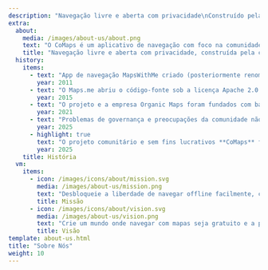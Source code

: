 ```yaml
---
description: "Navegação livre e aberta com privacidade\nConstruído pela comunidade\n"
extra:
  about:
    media: /images/about-us/about.png
    text: "O CoMaps é um aplicativo de navegação com foco na comunidade, voltado para viajantes – motoristas, caminhantes e ciclistas. Ele utiliza dados do OpenStreetMap coletados coletivamente com colaboradores de todo o mundo. O app oferece navegação com privacidade – sem identificação de pessoas e sem coleta de dados. Os recursos do CoMaps podem operar sem uma conexão ativa com a internet para navegação offline em locais urbanos ou distantes, onde o serviço de celular não está disponível. O CoMaps é um projeto de código aberto e prioriza o desenvolvimento da comunidade."
    title: "Navegação livre e aberta com privacidade, construída pela comunidade"
  history:
    items:
      - text: "App de navegação MapsWithMe criado (posteriormente renomeado para Maps.me)"
        year: 2011
      - text: "O Maps.me abriu o código-fonte sob a licença Apache 2.0."
        year: 2015
      - text: "O projeto e a empresa Organic Maps foram fundados com base no código-fonte do Maps.Me."
        year: 2021
      - text: "Problemas de governança e preocupações da comunidade não abordados pelos acionistas da empresa paralisaram o desenvolvimento do Organic Maps por meses."
        year: 2025
      - highlight: true
        text: "O projeto comunitário e sem fins lucrativos **CoMaps** foi fundado por antigos colaboradores do Organic Maps, com base no código-fonte do Organic Maps."
        year: 2025
    title: História
  vm:
    items:
      - icon: /images/icons/about/mission.svg
        media: /images/about-us/mission.png
        text: "Desbloqueie a liberdade de navegar offline facilmente, com mapas focados em privacidade para motoristas, caminhantes e ciclistas, fornecidos pela comunidade."
        title: Missão
      - icon: /images/icons/about/vision.svg
        media: /images/about-us/vision.png
        text: "Crie um mundo onde navegar com mapas seja gratuito e a privacidade seja a principal escolha do planeta."
        title: Visão
template: about-us.html
title: "Sobre Nós"
weight: 10
---
```

